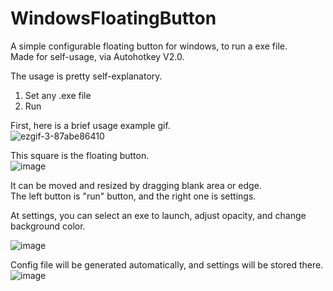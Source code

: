 # WindowsFloatingButton
A simple configurable floating button for windows, to run a exe file.  
Made for self-usage, via Autohotkey V2.0.  

The usage is pretty self-explanatory.  
1. Set any .exe file  
2. Run  

First, here is a brief usage example gif.  
![ezgif-3-87abe86410](https://github.com/david419kr/WindowsFloatingButton/assets/70783505/65d6c269-45c7-4ba5-a653-b0bd0007a6ff)  

This square is the floating button.  
![image](https://github.com/david419kr/WindowsFloatingButton/assets/70783505/f256d58a-8dac-4cb8-bb69-4598fbcd7e40)  

It can be moved and resized by dragging blank area or edge.  
The left button is "run" button, and the right one is settings.  

At settings, you can select an exe to launch, adjust opacity, and change background color.  

![image](https://github.com/david419kr/WindowsFloatingButton/assets/70783505/60a8c822-e3e5-4d95-a88f-b240fcdb15af)  

Config file will be generated automatically, and settings will be stored there.  
![image](https://github.com/david419kr/WindowsFloatingButton/assets/70783505/08fcac41-9fe8-4051-aa6d-7b64b8496489)  
